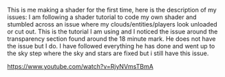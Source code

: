 This is me making a shader for the first time,  here is the description of my issues:
I am following a shader tutorial to code my own shader and stumbled across an issue where my clouds/entities/players look unloaded or cut out. This is the tutorial I am using and I noticed the issue around the transparency section found around the 18 minute mark. He does not have the issue but I do.
I have followed everything he has done and went up to the sky step where the sky and stars are fixed but i still have this issue. 

https://www.youtube.com/watch?v=RjyNVmsTBmA
